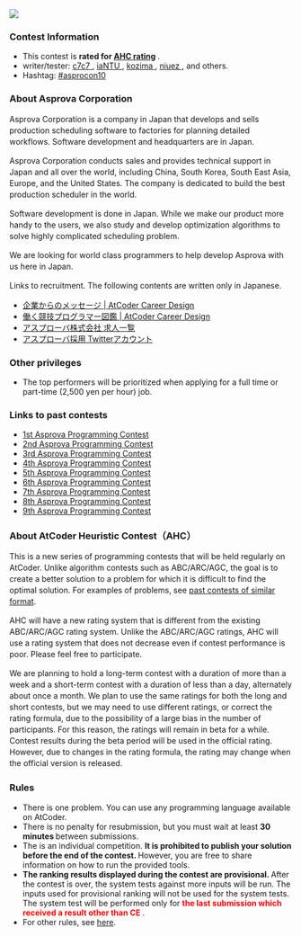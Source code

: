 
<div>

<div>

<span>

<span>

<img src="https://img.atcoder.jp/asprocon7/AsprovaLogo.png">

</img>

### **Contest Information**

<section>

<ul>

<li>
This contest is 
<strong>
rated for <a href="https://www.dropbox.com/s/ne358pdixfafppm/AHC_rating.pdf?dl=0">AHC rating</a>
</strong>
.
</li>

<li>
writer/tester:
            <a href="https://atcoder.jp/users/c7c7?contestType=heuristic">
<span>
c7c7
</span>
</a>,
            <a href="https://atcoder.jp/users/iaNTU">
<span>
iaNTU
</span>
</a>,
            <a href="https://atcoder.jp/users/kozima?contestType=heuristic">
<span>
kozima
</span>
</a>,
            <a href="https://atcoder.jp/users/niuez?contestType=heuristic">
<span>
niuez
</span>
</a>,
            and others.
          
</li>

<li>
Hashtag: <a href="https://twitter.com/search?q=%23asprocon10">#asprocon10</a>
</li>

</ul>

</section>

<section>

### **About Asprova Corporation**

<p>
Asprova Corporation is a company in Japan that develops and sells
          production scheduling software to factories for planning detailed
          workflows. Software development and headquarters are in Japan.
        
</p>

<p>
Asprova Corporation conducts sales and provides technical support
          in Japan and all over the world, including China, South Korea,
          South East Asia, Europe, and the United States. The company is dedicated
          to build the best production scheduler in the world.
        
</p>

<p>
Software development is done in Japan.
          While we make our product more handy to the users,
          we also study and develop optimization algorithms to solve highly complicated scheduling problem.
        
</p>

<p>
We are looking for world class programmers to help develop Asprova
          with us here in Japan.
        
</p>

<p>
Links to recruitment.
          The following contents are written only in Japanese.
        
</p>

<ul>

<li>
<a href="https://career.atcoder.jp/company/1">企業からのメッセージ | AtCoder Career Design</a>
</li>

<li>
<a href="https://career.atcoder.jp/worker/1">働く競技プログラマー図鑑 | AtCoder Career Design</a>
</li>

<li>
<a href="https://jobs.atcoder.jp/offers/list?f.CompanyScreenName=asprova">アスプローバ株式会社 求人一覧</a>
</li>

<li>
<a href="https://twitter.com/Asprova_saiyou">アスプローバ採用 Twitterアカウント</a>
</li>

</ul>

</section>

### **Other privileges**

<section>

<ul>

<li>
The top performers will be prioritized when applying for a full
            time or part-time (2,500 yen per hour) job.
          
</li>

</ul>

</section>

### **Links to past contests**

<section>

<ul>

<li>
<a href="https://www.asprova.com/jp/procon/procon1.php">1st Asprova Programming Contest</a>
</li>

<li>
<a href="https://atcoder.jp/contests/asprocon2">2nd Asprova Programming Contest</a>
</li>

<li>
<a href="https://atcoder.jp/contests/asprocon3">3rd Asprova Programming Contest</a>
</li>

<li>
<a href="https://atcoder.jp/contests/asprocon4">4th Asprova Programming Contest</a>
</li>

<li>
<a href="https://atcoder.jp/contests/asprocon5">5th Asprova Programming Contest</a>
</li>

<li>
<a href="https://atcoder.jp/contests/asprocon6">6th Asprova Programming Contest</a>
</li>

<li>
<a href="https://atcoder.jp/contests/asprocon7">7th Asprova Programming Contest</a>
</li>

<li>
<a href="https://atcoder.jp/contests/asprocon8">8th Asprova Programming Contest</a>
</li>

<li>
<a href="https://atcoder.jp/contests/asprocon9">9th Asprova Programming Contest</a>
</li>

</ul>

</section>

### **About AtCoder Heuristic Contest（AHC）**

<section>

<p>
This is a new series of programming contests that will be held regularly on AtCoder.
          Unlike algorithm contests such as ABC/ARC/AGC, the goal is to create a better solution to a problem for which it is difficult to find the optimal solution. For examples of problems, see <a href="https://atcoder.jp/contests/archive?ratedType=0&category=1200&keyword=">past contests of similar format</a>.
        
</p>

<p>
AHC will have a new rating system that is different from the existing ABC/ARC/AGC rating system.
          Unlike the ABC/ARC/AGC ratings, AHC will use a rating system that does not decrease even if contest performance is poor. Please feel free to participate.
        
</p>

<p>
We are planning to hold a long-term contest with a duration of more than a week and a short-term contest with a duration of less than a day, alternately about once a month. We plan to use the same ratings for both the long and short contests, but we may need to use different ratings, or correct the rating formula, due to the possibility of a large bias in the number of participants. For this reason, the ratings will remain in beta for a while. Contest results during the beta period will be used in the official rating. However, due to changes in the rating formula, the rating may change when the official version is released.
        
</p>

</section>

### **Rules**

<section>

<ul>

<li>
There is one problem.
            You can use any programming language available on AtCoder.
          
</li>

<li>
There is no penalty for resubmission, but you must wait at least 
<strong>
30 minutes
</strong>
between submissions.
          
</li>

<li>
The is an individual competition. 
<strong>
It is prohibited to publish your solution before the end of the contest.
</strong>
However, you are free to share information on how to run the provided tools.
          
</li>

<li>

<strong>
The ranking results displayed during the contest are provisional.
</strong>
After the contest is over, the system tests against more inputs will be run. The inputs used for provisional ranking will not be used for the system tests. The system test will be performed only for 
<font color="red">
<strong>
the last submission which received a result other than CE
</strong>
</font>
.
          
</li>

<li>
For other rules, see <a href="https://atcoder.jp/contests/ahc023/contests/ahc023/rules">here</a>.
          
</li>

</ul>

</section>

</span>

</span>

</div>

<style>
p {
    line-height: 20px;
  }

</style>

</div>
